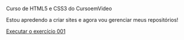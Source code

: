 Curso de HTML5 e CSS3 do CursoemVideo

Estou apredendo a criar sites e agora vou gerenciar meus repositórios!

<a href="https://carloshenriquessa.github.io/html-css/exercicios/ex001/index.html">Executar o exercício 001</a>
